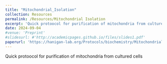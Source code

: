 ```yaml
---
title: "Mitochondrial_Isolation"
collection: Resources
permalink: /Resources/Mitochondrial Isolation
excerpt: 'Quick protoocol for purification of mitochondria from cultured cells'
date: 2024-09-04
#venue: 'Preprint'
#slidesurl: #'http://academicpages.github.io/files/slides1.pdf'
paperurl: 'https://hanigan-lab.org/Protocols/biochemistry/Mitochondrial_Isolation_Protocol.pdf'
---
```

Quick protoocol for purification of mitochondria from cultured cells